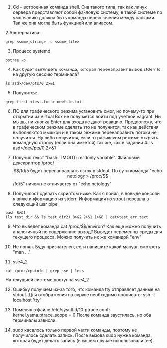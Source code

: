 1. Cd – встроенная команда shell. Она такого типа, так как линук сервера представляют собой файловую систему, в такой системе по умолчанию должна быть команда переключения между папками.
Так же она могла быть функцией или алиасом.

2.Альтернатива:
```
grep <some_string> -c <some_file>
```
 
3. Процесс systemd
```
pstree -p
```
 
4. Как будет выглядеть команда, которая перенаправит вывод stderr ls на другую сессию терминала?
```
ls asd>/dev/pts/0 2>&1
```
 
5. Получится:
```
grep first <test.txt > newfile.txt
```
 
6. ПО для графического режима установить смог, но почему-то при открытии из Virtual Box не получается войти под учеткой vagrant. Ни мышь, ни кнопка Enter для входа не дают реакцию.
Предположу, что в графическом режиме сделать это не получится, так как действия выполняются мышкой и в таком режиме перенаправить потоки не получится.
Ну либо получится, если в графикском режиме открыть командную строку (если она имеется) так же, как в задании 4.
ls asd>/dev/pts/0 2>&1
 
7. Получил текст "bash: TMOUT: readonly variable". Файловый декскриптор /proc/$$/fd/5 будет перенаправлять поток в stdout.
По сути команда "echo netology > /proc/$$/fd/5" ничем не отличается от "echo netology"
 
8. Получилост сделать скриптом ниже. Как я понял, в вовыде консоли я виже информацию из stderr. Информация из strout перешла в следующий шаг pipe
```
bash 8>&1
(ls test_dir && ls test_dir2) 8>&2 2>&1 1>&8 | cat>test_err.text
```
 
9. Что выведет команда cat /proc/$$/environ? Как еще можно получить аналогичный по содержанию вывод?
Выведет переменны среды для текущего процесса. Можно получить их же командой "env"
 
10. Не понял. Буду признателен, если напишите какой мануал смотреть "man ..."
 
11. sse4_2
```
cat /proc/cpuinfo | grep sse | less
```
На текущией системе доступна sse4_2
 
12. Ошибку получаем из-за того, что команда tty отправляет данные на stdout.
Для отображения на экране необходимо прописать:
ssh -t localhost 'tty'
 
13. Поменял в файле /etc/sysctl.d/10-ptrace.conf:
kernel.yama.ptrace_scope = 0
После команда заустилась, но оба терминалы зависли.
 
14. sudo касалось только первой части команды, поэтому не получилось сделать запись.
После вызова sudo нужна команда, которая будет делать запись (в нашем случае использовали tee).